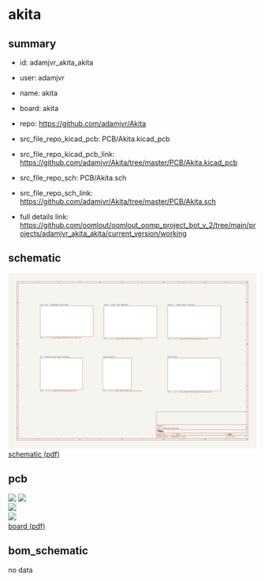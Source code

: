 # akita
 
## summary 
* id: adamjvr_akita_akita
* user: adamjvr
* name: akita
* board: akita
* repo: https://github.com/adamjvr/Akita
* src_file_repo_kicad_pcb: PCB/Akita.kicad_pcb
* src_file_repo_kicad_pcb_link: https://github.com/adamjvr/Akita/tree/master/PCB/Akita.kicad_pcb


* src_file_repo_sch: PCB/Akita.sch
* src_file_repo_sch_link: https://github.com/adamjvr/Akita/tree/master/PCB/Akita.sch
* full details link: https://github.com/oomlout/oomlout_oomp_project_bot_v_2/tree/main/projects/adamjvr_akita_akita/current_version/working  

## schematic  
![](working_schematic_600.png)  
[schematic (pdf)](working_schematic.pdf) 






















## pcb  
![](working_3d_600.png) 
![](working_3d_front_600.png)  
![](working_3d_back_600.png)  
![](working_600.png)  
[board (pdf)](working.pdf)  


## bom_schematic
no data


